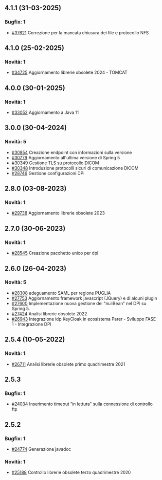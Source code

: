 
## 4.1.1 (31-03-2025)

### Bugfix: 1
- [#37621](https://parermine.regione.emilia-romagna.it/issues/37621) Correzione per la mancata chiusura dei file e protocollo NFS

## 4.1.0 (25-02-2025)

### Novità: 1
- [#34725](https://parermine.regione.emilia-romagna.it/issues/34725) Aggiornamento librerie obsolete 2024 - TOMCAT

## 4.0.0 (30-01-2025)

### Novità: 1
- [#33052](https://parermine.regione.emilia-romagna.it/issues/33052) Aggiornamento a Java 11

## 3.0.0 (30-04-2024)

### Novità: 5
- [#30854](https://parermine.regione.emilia-romagna.it/issues/30854) Creazione endpoint con informazioni sulla versione
- [#30779](https://parermine.regione.emilia-romagna.it/issues/30779) Aggiornamento all'ultima versione di Spring 5
- [#30349](https://parermine.regione.emilia-romagna.it/issues/30349) Gestione TLS su protocollo DICOM
- [#30348](https://parermine.regione.emilia-romagna.it/issues/30348) Introduzione protocolli sicuri di comunicazione DICOM
- [#28746](https://parermine.regione.emilia-romagna.it/issues/28746) Gestione configurazioni DPI 

## 2.8.0 (03-08-2023)

### Novità: 1
- [#29738](https://parermine.regione.emilia-romagna.it/issues/29738) Aggiornamento librerie obsolete 2023

## 2.7.0 (30-06-2023)

### Novità: 1
- [#28545](https://parermine.regione.emilia-romagna.it/issues/28545) Creazione pacchetto unico per dpi

## 2.6.0 (26-04-2023)

### Novità: 5
- [#28308](https://parermine.regione.emilia-romagna.it/issues/28308) adeguamento SAML per regione PUGLIA
- [#27753](https://parermine.regione.emilia-romagna.it/issues/27753) Aggiornamento framework javascript (JQuery) e di alcuni plugin
- [#27600](https://parermine.regione.emilia-romagna.it/issues/27600) Implementazione nuova gestione dei "nullBean" nel DPI su Spring 5.
- [#27424](https://parermine.regione.emilia-romagna.it/issues/27424) Analisi librerie obsolete 2022
- [#26943](https://parermine.regione.emilia-romagna.it/issues/26943) Integrazione idp KeyCloak in ecosistema Parer - Sviluppo FASE 1 - Integrazione DPI

## 2.5.4 (10-05-2022)

### Novità: 1
- [#26711](https://parermine.regione.emilia-romagna.it/issues/26711) Analisi librerie obsolete primo quadrimestre 2021

## 2.5.3

### Bugfix: 1
- [#24034](https://redmine.ente.regione.emr.it/issues/24034) Inserimento timeout "in lettura" sulla connessione di controllo ftp

## 2.5.2

### Bugfix: 1
- [#24774](https://redmine.ente.regione.emr.it/issues/24774) Generazione javadoc

### Novità: 1
- [#25188](https://redmine.ente.regione.emr.it/issues/25188) Controllo librerie obsolete terzo quadrimestre 2020

